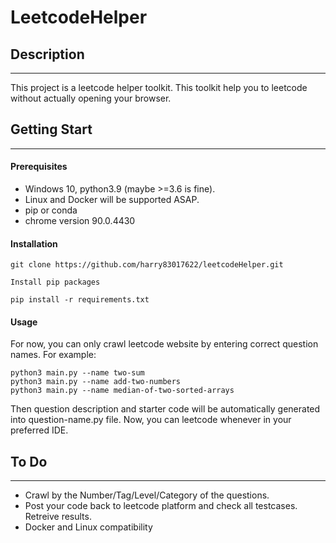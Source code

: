 # **LeetcodeHelper**

## **Description**
---  
This project is a leetcode helper toolkit. This toolkit help you to leetcode without actually opening your browser.


## **Getting Start**
---  
#### **Prerequisites**

* Windows 10, python3.9 (maybe >=3.6 is fine).
* Linux and Docker will be supported ASAP.
* pip or conda
* chrome version 90.0.4430


#### **Installation**

    git clone https://github.com/harry83017622/leetcodeHelper.git

    Install pip packages

    pip install -r requirements.txt

#### **Usage**

For now, you can only crawl leetcode website by entering correct question names. For example:  
```
python3 main.py --name two-sum  
python3 main.py --name add-two-numbers
python3 main.py --name median-of-two-sorted-arrays
```
Then question description and starter code will be automatically generated into question-name.py file. Now, you can leetcode whenever in your preferred IDE.
## **To Do**
---  
* Crawl by the Number/Tag/Level/Category of the questions.
* Post your code back to leetcode platform and check all testcases. Retreive results.  
* Docker and Linux compatibility